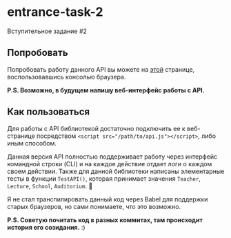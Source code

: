 # entrance-task-2
Вступительное задание #2

## Попробовать
Попробовать работу данного API вы можете на [этой](https://tamik.github.io/entrance-task-2/source/index.html) странице, воспользовавшись консолью браузера.  


__P.S. Возможно, в будущем напишу веб-интерфейс работы с API.__

## Как пользоваться
Для работы с API библиотекой достаточно подключить ее к веб-странице посредством `<script src="/path/to/api.js"></script>`, либо иным способом.

Данная версия API полностью поддерживает работу через интерфейс командной строки (CLI) и на каждое действие отдает логи о каждом своем действии. Также для данной библиотеки написаны элементарные тесты в функции `TestAPI()`, которая принимает значения `Teacher`, `Lecture`, `School`, `Auditorium`. :tada:

Я не стал транспилировать данный код через Babel для поддержки старых браузеров, но сами понимаете, что это возможно.  

__P.S. Советую почитать код в разных коммитах, там происходит история его созидания.__ :)
